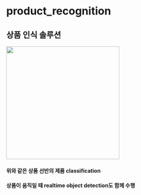 # product_recognition

상품 인식 솔루션
------------------------------

<img src="https://user-images.githubusercontent.com/70895373/185269096-12686b63-6d02-4b33-816f-64689e9874c9.jpg" width="300" height="300">

#### 위와 같은 상품 선반의 제품 classification

#### 상품이 움직일 때 realtime object detection도 함께 수행
